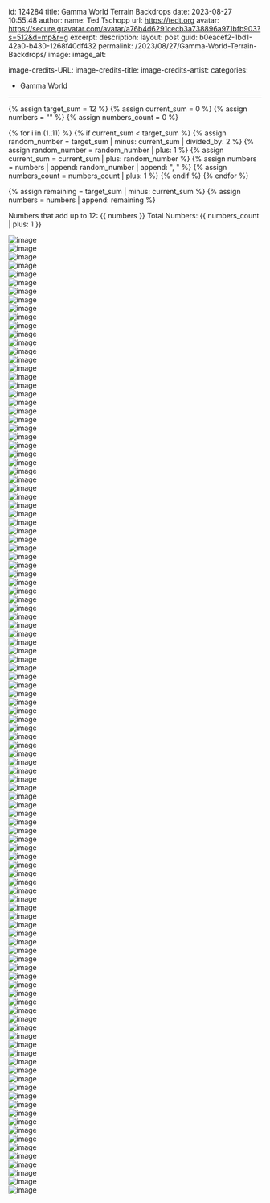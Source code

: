 id: 124284
title: Gamma World Terrain Backdrops
date: 2023-08-27 10:55:48
author:
  name: Ted Tschopp
  url: https://tedt.org
  avatar: https://secure.gravatar.com/avatar/a76b4d6291cecb3a738896a971bfb903?s=512&d=mp&r=g
excerpt: 
description: 
layout: post
guid: b0eacef2-1bd1-42a0-b430-1268f40df432
permalink: /2023/08/27/Gamma-World-Terrain-Backdrops/
image: 
image_alt: 
  
image-credits-URL: 
image-credits-title: 
image-credits-artist: 
categories:
  - Gamma World
---


{% assign target_sum = 12 %}
{% assign current_sum = 0 %}
{% assign numbers = "" %}
{% assign numbers_count = 0 %}

{% for i in (1..11) %}
  {% if current_sum < target_sum %}
    {% assign random_number = target_sum | minus: current_sum | divided_by: 2 %}
    {% assign random_number = random_number | plus: 1 %}
    {% assign current_sum = current_sum | plus: random_number %}
    {% assign numbers = numbers | append: random_number | append: ", " %}
    {% assign numbers_count = numbers_count | plus: 1 %}
  {% endif %}
{% endfor %}

{% assign remaining = target_sum | minus: current_sum %}
{% assign numbers = numbers | append: remaining %}

Numbers that add up to 12: {{ numbers }}
Total Numbers: {{ numbers_count | plus: 1 }}




<div class="container">
    <div class="row">
        <div class="col-md-4 mt-3 col-lg-3">
            <img src="/img/Gamma-World/Backdrops/Artic-001.png" class="img-fluid" alt="image">
        </div>
        <div class="col-md-4 mt-3 col-lg-3">
            <img src="/img/Gamma-World/Backdrops/Artic-002.png" class="img-fluid" alt="image">
        </div>
        <div class="col-md-4 mt-3 col-lg-3">
            <img src="/img/Gamma-World/Backdrops/Artic-003.png" class="img-fluid" alt="image">
        </div>
        <div class="col-md-4 mt-3 col-lg-3">
            <img src="/img/Gamma-World/Backdrops/Artic-004.png" class="img-fluid" alt="image">
        </div>
        <div class="col-md-4 mt-3 col-lg-3">
            <img src="/img/Gamma-World/Backdrops/Beach-001.png" class="img-fluid" alt="image">
        </div>
        <div class="col-md-4 mt-3 col-lg-3">
            <img src="/img/Gamma-World/Backdrops/Beach-002.png" class="img-fluid" alt="image">
        </div>
        <div class="col-md-4 mt-3 col-lg-3">
            <img src="/img/Gamma-World/Backdrops/Beach-003.png" class="img-fluid" alt="image">
        </div>
        <div class="col-md-4 mt-3 col-lg-3">
            <img src="/img/Gamma-World/Backdrops/Beach-004.png" class="img-fluid" alt="image">
        </div>
        <div class="col-md-4 mt-3 col-lg-3">
            <img src="/img/Gamma-World/Backdrops/Beach-005.png" class="img-fluid" alt="image">
        </div>
        <div class="col-md-4 mt-3 col-lg-3">
            <img src="/img/Gamma-World/Backdrops/Beach-006.png" class="img-fluid" alt="image">
        </div>
        <div class="col-md-4 mt-3 col-lg-3">
            <img src="/img/Gamma-World/Backdrops/Beach-007.png" class="img-fluid" alt="image">
        </div>
        <div class="col-md-4 mt-3 col-lg-3">
            <img src="/img/Gamma-World/Backdrops/Beach-008.png" class="img-fluid" alt="image">
        </div>
        <div class="col-md-4 mt-3 col-lg-3">
            <img src="/img/Gamma-World/Backdrops/Canyon-001.png" class="img-fluid" alt="image">
        </div>
        <div class="col-md-4 mt-3 col-lg-3">
            <img src="/img/Gamma-World/Backdrops/Canyon-002.png" class="img-fluid" alt="image">
        </div>
        <div class="col-md-4 mt-3 col-lg-3">
            <img src="/img/Gamma-World/Backdrops/Canyon-003.png" class="img-fluid" alt="image">
        </div>
        <div class="col-md-4 mt-3 col-lg-3">
            <img src="/img/Gamma-World/Backdrops/Canyon-004.png" class="img-fluid" alt="image">
        </div>
        <div class="col-md-4 mt-3 col-lg-3">
            <img src="/img/Gamma-World/Backdrops/Flowerlands-001.png" class="img-fluid" alt="image">
        </div>
        <div class="col-md-4 mt-3 col-lg-3">
            <img src="/img/Gamma-World/Backdrops/Flowerlands-002.png" class="img-fluid" alt="image">
        </div>
        <div class="col-md-4 mt-3 col-lg-3">
            <img src="/img/Gamma-World/Backdrops/Flowerlands-003.png" class="img-fluid" alt="image">
        </div>
        <div class="col-md-4 mt-3 col-lg-3">
            <img src="/img/Gamma-World/Backdrops/Flowerlands-004.png" class="img-fluid" alt="image">
        </div>
        <div class="col-md-4 mt-3 col-lg-3">
            <img src="/img/Gamma-World/Backdrops/Flowerlands-005.png" class="img-fluid" alt="image">
        </div>
        <div class="col-md-4 mt-3 col-lg-3">
            <img src="/img/Gamma-World/Backdrops/Flowerlands-006.png" class="img-fluid" alt="image">
        </div>
        <div class="col-md-4 mt-3 col-lg-3">
            <img src="/img/Gamma-World/Backdrops/Flowerlands-007.png" class="img-fluid" alt="image">
        </div>
        <div class="col-md-4 mt-3 col-lg-3">
            <img src="/img/Gamma-World/Backdrops/Flowerlands-008.png" class="img-fluid" alt="image">
        </div>
        <div class="col-md-4 mt-3 col-lg-3">
            <img src="/img/Gamma-World/Backdrops/Flowerlands-009.png" class="img-fluid" alt="image">
        </div>
        <div class="col-md-4 mt-3 col-lg-3">
            <img src="/img/Gamma-World/Backdrops/Flowerlands-010.png" class="img-fluid" alt="image">
        </div>
        <div class="col-md-4 mt-3 col-lg-3">
            <img src="/img/Gamma-World/Backdrops/Flowerlands-011.png" class="img-fluid" alt="image">
        </div>
        <div class="col-md-4 mt-3 col-lg-3">
            <img src="/img/Gamma-World/Backdrops/Flowerlands-012.png" class="img-fluid" alt="image">
        </div>
        <div class="col-md-4 mt-3 col-lg-3">
            <img src="/img/Gamma-World/Backdrops/Forest-001.png" class="img-fluid" alt="image">
        </div>
        <div class="col-md-4 mt-3 col-lg-3">
            <img src="/img/Gamma-World/Backdrops/Forest-002.png" class="img-fluid" alt="image">
        </div>
        <div class="col-md-4 mt-3 col-lg-3">
            <img src="/img/Gamma-World/Backdrops/Forest-003.png" class="img-fluid" alt="image">
        </div>
        <div class="col-md-4 mt-3 col-lg-3">
            <img src="/img/Gamma-World/Backdrops/Forest-004.png" class="img-fluid" alt="image">
        </div>
        <div class="col-md-4 mt-3 col-lg-3">
            <img src="/img/Gamma-World/Backdrops/Grasslands-001.png" class="img-fluid" alt="image">
        </div>
        <div class="col-md-4 mt-3 col-lg-3">
            <img src="/img/Gamma-World/Backdrops/Grasslands-002.png" class="img-fluid" alt="image">
        </div>
        <div class="col-md-4 mt-3 col-lg-3">
            <img src="/img/Gamma-World/Backdrops/Grasslands-003.png" class="img-fluid" alt="image">
        </div>
        <div class="col-md-4 mt-3 col-lg-3">
            <img src="/img/Gamma-World/Backdrops/Grasslands-004.png" class="img-fluid" alt="image">
        </div>
        <div class="col-md-4 mt-3 col-lg-3">
            <img src="/img/Gamma-World/Backdrops/Hills-001.png" class="img-fluid" alt="image">
        </div>
        <div class="col-md-4 mt-3 col-lg-3">
            <img src="/img/Gamma-World/Backdrops/Hills-002.png" class="img-fluid" alt="image">
        </div>
        <div class="col-md-4 mt-3 col-lg-3">
            <img src="/img/Gamma-World/Backdrops/Hills-003.png" class="img-fluid" alt="image">
        </div>
        <div class="col-md-4 mt-3 col-lg-3">
            <img src="/img/Gamma-World/Backdrops/Hills-004.png" class="img-fluid" alt="image">
        </div>
        <div class="col-md-4 mt-3 col-lg-3">
            <img src="/img/Gamma-World/Backdrops/Mars-001.png" class="img-fluid" alt="image">
        </div>
        <div class="col-md-4 mt-3 col-lg-3">
            <img src="/img/Gamma-World/Backdrops/Mars-002.png" class="img-fluid" alt="image">
        </div>
        <div class="col-md-4 mt-3 col-lg-3">
            <img src="/img/Gamma-World/Backdrops/Mars-003.png" class="img-fluid" alt="image">
        </div>
        <div class="col-md-4 mt-3 col-lg-3">
            <img src="/img/Gamma-World/Backdrops/Mars-004.png" class="img-fluid" alt="image">
        </div>
        <div class="col-md-4 mt-3 col-lg-3">
            <img src="/img/Gamma-World/Backdrops/Mesa-001.png" class="img-fluid" alt="image">
        </div>
        <div class="col-md-4 mt-3 col-lg-3">
            <img src="/img/Gamma-World/Backdrops/Mesa-002.png" class="img-fluid" alt="image">
        </div>
        <div class="col-md-4 mt-3 col-lg-3">
            <img src="/img/Gamma-World/Backdrops/Mesa-003.png" class="img-fluid" alt="image">
        </div>
        <div class="col-md-4 mt-3 col-lg-3">
            <img src="/img/Gamma-World/Backdrops/Mesa-004.png" class="img-fluid" alt="image">
        </div>
        <div class="col-md-4 mt-3 col-lg-3">
            <img src="/img/Gamma-World/Backdrops/Moonbase-001.png" class="img-fluid" alt="image">
        </div>
        <div class="col-md-4 mt-3 col-lg-3">
            <img src="/img/Gamma-World/Backdrops/Moonbase-002.png" class="img-fluid" alt="image">
        </div>
        <div class="col-md-4 mt-3 col-lg-3">
            <img src="/img/Gamma-World/Backdrops/Moonbase-003.png" class="img-fluid" alt="image">
        </div>
        <div class="col-md-4 mt-3 col-lg-3">
            <img src="/img/Gamma-World/Backdrops/Moonbase-004.png" class="img-fluid" alt="image">
        </div>
        <div class="col-md-4 mt-3 col-lg-3">
            <img src="/img/Gamma-World/Backdrops/Mountains-001.png" class="img-fluid" alt="image">
        </div>
        <div class="col-md-4 mt-3 col-lg-3">
            <img src="/img/Gamma-World/Backdrops/Mountains-002.png" class="img-fluid" alt="image">
        </div>
        <div class="col-md-4 mt-3 col-lg-3">
            <img src="/img/Gamma-World/Backdrops/Mountains-003.png" class="img-fluid" alt="image">
        </div>
        <div class="col-md-4 mt-3 col-lg-3">
            <img src="/img/Gamma-World/Backdrops/Mountains-004.png" class="img-fluid" alt="image">
        </div>
        <div class="col-md-4 mt-3 col-lg-3">
            <img src="/img/Gamma-World/Backdrops/Mountains-005.png" class="img-fluid" alt="image">
        </div>
        <div class="col-md-4 mt-3 col-lg-3">
            <img src="/img/Gamma-World/Backdrops/Mountains-006.png" class="img-fluid" alt="image">
        </div>
        <div class="col-md-4 mt-3 col-lg-3">
            <img src="/img/Gamma-World/Backdrops/Mountains-007.png" class="img-fluid" alt="image">
        </div>
        <div class="col-md-4 mt-3 col-lg-3">
            <img src="/img/Gamma-World/Backdrops/Mountains-008.png" class="img-fluid" alt="image">
        </div>
        <div class="col-md-4 mt-3 col-lg-3">
            <img src="/img/Gamma-World/Backdrops/Ocean-001.png" class="img-fluid" alt="image">
        </div>
        <div class="col-md-4 mt-3 col-lg-3">
            <img src="/img/Gamma-World/Backdrops/Ocean-002.png" class="img-fluid" alt="image">
        </div>
        <div class="col-md-4 mt-3 col-lg-3">
            <img src="/img/Gamma-World/Backdrops/Ocean-003.png" class="img-fluid" alt="image">
        </div>
        <div class="col-md-4 mt-3 col-lg-3">
            <img src="/img/Gamma-World/Backdrops/Ocean-004.png" class="img-fluid" alt="image">
        </div>
        <div class="col-md-4 mt-3 col-lg-3">
            <img src="/img/Gamma-World/Backdrops/Radioactive-Zone-001.png" class="img-fluid" alt="image">
        </div>
        <div class="col-md-4 mt-3 col-lg-3">
            <img src="/img/Gamma-World/Backdrops/Radioactive-Zone-002.png" class="img-fluid" alt="image">
        </div>
        <div class="col-md-4 mt-3 col-lg-3">
            <img src="/img/Gamma-World/Backdrops/Radioactive-Zone-003.png" class="img-fluid" alt="image">
        </div>
        <div class="col-md-4 mt-3 col-lg-3">
            <img src="/img/Gamma-World/Backdrops/Radioactive-Zone-004.png" class="img-fluid" alt="image">
        </div>
        <div class="col-md-4 mt-3 col-lg-3">
            <img src="/img/Gamma-World/Backdrops/Ruined-Skyscrapers-001.png" class="img-fluid" alt="image">
        </div>
        <div class="col-md-4 mt-3 col-lg-3">
            <img src="/img/Gamma-World/Backdrops/Ruined-Skyscrapers-002.png" class="img-fluid" alt="image">
        </div>
        <div class="col-md-4 mt-3 col-lg-3">
            <img src="/img/Gamma-World/Backdrops/Ruined-Skyscrapers-003.png" class="img-fluid" alt="image">
        </div>
        <div class="col-md-4 mt-3 col-lg-3">
            <img src="/img/Gamma-World/Backdrops/Ruined-Skyscrapers-004.png" class="img-fluid" alt="image">
        </div>
        <div class="col-md-4 mt-3 col-lg-3">
            <img src="/img/Gamma-World/Backdrops/Ruins-001.png" class="img-fluid" alt="image">
        </div>
        <div class="col-md-4 mt-3 col-lg-3">
            <img src="/img/Gamma-World/Backdrops/Ruins-002.png" class="img-fluid" alt="image">
        </div>
        <div class="col-md-4 mt-3 col-lg-3">
            <img src="/img/Gamma-World/Backdrops/Ruins-003.png" class="img-fluid" alt="image">
        </div>
        <div class="col-md-4 mt-3 col-lg-3">
            <img src="/img/Gamma-World/Backdrops/Ruins-004.png" class="img-fluid" alt="image">
        </div>
        <div class="col-md-4 mt-3 col-lg-3">
            <img src="/img/Gamma-World/Backdrops/Space-Station-001.png" class="img-fluid" alt="image">
        </div>
        <div class="col-md-4 mt-3 col-lg-3">
            <img src="/img/Gamma-World/Backdrops/Space-Station-002.png" class="img-fluid" alt="image">
        </div>
        <div class="col-md-4 mt-3 col-lg-3">
            <img src="/img/Gamma-World/Backdrops/Space-Station-003.png" class="img-fluid" alt="image">
        </div>
        <div class="col-md-4 mt-3 col-lg-3">
            <img src="/img/Gamma-World/Backdrops/Space-Station-004.png" class="img-fluid" alt="image">
        </div>
        <div class="col-md-4 mt-3 col-lg-3">
            <img src="/img/Gamma-World/Backdrops/Space-Station-005.png" class="img-fluid" alt="image">
        </div>
        <div class="col-md-4 mt-3 col-lg-3">
            <img src="/img/Gamma-World/Backdrops/Space-Station-006.png" class="img-fluid" alt="image">
        </div>
        <div class="col-md-4 mt-3 col-lg-3">
            <img src="/img/Gamma-World/Backdrops/Space-Station-007.png" class="img-fluid" alt="image">
        </div>
        <div class="col-md-4 mt-3 col-lg-3">
            <img src="/img/Gamma-World/Backdrops/Space-Station-008.png" class="img-fluid" alt="image">
        </div>
        <div class="col-md-4 mt-3 col-lg-3">
            <img src="/img/Gamma-World/Backdrops/Space-Station-009.png" class="img-fluid" alt="image">
        </div>
        <div class="col-md-4 mt-3 col-lg-3">
            <img src="/img/Gamma-World/Backdrops/Space-Station-010.png" class="img-fluid" alt="image">
        </div>
        <div class="col-md-4 mt-3 col-lg-3">
            <img src="/img/Gamma-World/Backdrops/Space-Station-011.png" class="img-fluid" alt="image">
        </div>
        <div class="col-md-4 mt-3 col-lg-3">
            <img src="/img/Gamma-World/Backdrops/Space-Station-012.png" class="img-fluid" alt="image">
        </div>
        <div class="col-md-4 mt-3 col-lg-3">
            <img src="/img/Gamma-World/Backdrops/Stream-001.png" class="img-fluid" alt="image">
        </div>
        <div class="col-md-4 mt-3 col-lg-3">
            <img src="/img/Gamma-World/Backdrops/Stream-002.png" class="img-fluid" alt="image">
        </div>
        <div class="col-md-4 mt-3 col-lg-3">
            <img src="/img/Gamma-World/Backdrops/Stream-003.png" class="img-fluid" alt="image">
        </div>
        <div class="col-md-4 mt-3 col-lg-3">
            <img src="/img/Gamma-World/Backdrops/Stream-004.png" class="img-fluid" alt="image">
        </div>
        <div class="col-md-4 mt-3 col-lg-3">
            <img src="/img/Gamma-World/Backdrops/Swamp-001.png" class="img-fluid" alt="image">
        </div>
        <div class="col-md-4 mt-3 col-lg-3">
            <img src="/img/Gamma-World/Backdrops/Swamp-002.png" class="img-fluid" alt="image">
        </div>
        <div class="col-md-4 mt-3 col-lg-3">
            <img src="/img/Gamma-World/Backdrops/Swamp-003.png" class="img-fluid" alt="image">
        </div>
        <div class="col-md-4 mt-3 col-lg-3">
            <img src="/img/Gamma-World/Backdrops/Swamp-004.png" class="img-fluid" alt="image">
        </div>
        <div class="col-md-4 mt-3 col-lg-3">
            <img src="/img/Gamma-World/Backdrops/Swamp-005.png" class="img-fluid" alt="image">
        </div>
        <div class="col-md-4 mt-3 col-lg-3">
            <img src="/img/Gamma-World/Backdrops/Swamp-006.png" class="img-fluid" alt="image">
        </div>
        <div class="col-md-4 mt-3 col-lg-3">
            <img src="/img/Gamma-World/Backdrops/Swamp-007.png" class="img-fluid" alt="image">
        </div>
        <div class="col-md-4 mt-3 col-lg-3">
            <img src="/img/Gamma-World/Backdrops/Swamp-008.png" class="img-fluid" alt="image">
        </div>
        <div class="col-md-4 mt-3 col-lg-3">
            <img src="/img/Gamma-World/Backdrops/Tribal-Village-001.png" class="img-fluid" alt="image">
        </div>
        <div class="col-md-4 mt-3 col-lg-3">
            <img src="/img/Gamma-World/Backdrops/Tribal-Village-002.png" class="img-fluid" alt="image">
        </div>
        <div class="col-md-4 mt-3 col-lg-3">
            <img src="/img/Gamma-World/Backdrops/Tribal-Village-003.png" class="img-fluid" alt="image">
        </div>
        <div class="col-md-4 mt-3 col-lg-3">
            <img src="/img/Gamma-World/Backdrops/Tribal-Village-004.png" class="img-fluid" alt="image">
        </div>
        <div class="col-md-4 mt-3 col-lg-3">
            <img src="/img/Gamma-World/Backdrops/Under-the-Sea-001.png" class="img-fluid" alt="image">
        </div>
        <div class="col-md-4 mt-3 col-lg-3">
            <img src="/img/Gamma-World/Backdrops/Under-the-Sea-002.png" class="img-fluid" alt="image">
        </div>
        <div class="col-md-4 mt-3 col-lg-3">
            <img src="/img/Gamma-World/Backdrops/Under-the-Sea-003.png" class="img-fluid" alt="image">
        </div>
        <div class="col-md-4 mt-3 col-lg-3">
            <img src="/img/Gamma-World/Backdrops/Under-the-Sea-004.png" class="img-fluid" alt="image">
        </div>
        <div class="col-md-4 mt-3 col-lg-3">
            <img src="/img/Gamma-World/Backdrops/Wilderness-001.png" class="img-fluid" alt="image">
        </div>
        <div class="col-md-4 mt-3 col-lg-3">
            <img src="/img/Gamma-World/Backdrops/Wilderness-002.png" class="img-fluid" alt="image">
        </div>
        <div class="col-md-4 mt-3 col-lg-3">
            <img src="/img/Gamma-World/Backdrops/Wilderness-003.png" class="img-fluid" alt="image">
        </div>
        <div class="col-md-4 mt-3 col-lg-3">
            <img src="/img/Gamma-World/Backdrops/Wilderness-004.png" class="img-fluid" alt="image">
        </div>
    </div>
</div>